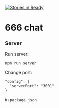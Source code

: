 [![Stories in Ready](https://badge.waffle.io/shri-2015-org/666.png?label=1-Waiting&title=Waiting)](https://waffle.io/shri-2015-org/666)

# 666 chat

### Server
Run server:
```
npm run server
```
Change port:
```
"config": {
  "serverPort": "3001"
}
```
in ```package.json```
